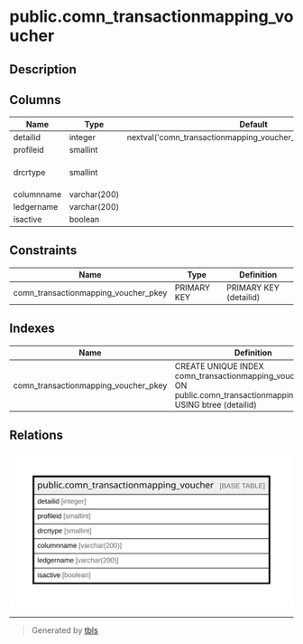 # public.comn_transactionmapping_voucher

## Description

## Columns

| Name | Type | Default | Nullable | Children | Parents | Comment |
| ---- | ---- | ------- | -------- | -------- | ------- | ------- |
| detailid | integer | nextval('comn_transactionmapping_voucher_detailid_seq'::regclass) | false |  |  |  |
| profileid | smallint |  | false |  |  |  |
| drcrtype | smallint |  | false |  |  | 0 for Dr and 1 for Cr |
| columnname | varchar(200) |  | false |  |  |  |
| ledgername | varchar(200) |  | false |  |  |  |
| isactive | boolean |  | false |  |  |  |

## Constraints

| Name | Type | Definition |
| ---- | ---- | ---------- |
| comn_transactionmapping_voucher_pkey | PRIMARY KEY | PRIMARY KEY (detailid) |

## Indexes

| Name | Definition |
| ---- | ---------- |
| comn_transactionmapping_voucher_pkey | CREATE UNIQUE INDEX comn_transactionmapping_voucher_pkey ON public.comn_transactionmapping_voucher USING btree (detailid) |

## Relations

![er](public.comn_transactionmapping_voucher.svg)

---

> Generated by [tbls](https://github.com/k1LoW/tbls)
